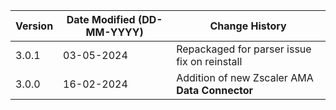 | **Version** | **Date Modified (DD-MM-YYYY)** | **Change History**                             |
|-------------|--------------------------------|------------------------------------------------|
| 3.0.1       | 03-05-2024                     | Repackaged for parser issue fix on reinstall |
| 3.0.0       | 16-02-2024                     | Addition of new Zscaler AMA **Data Connector** |
